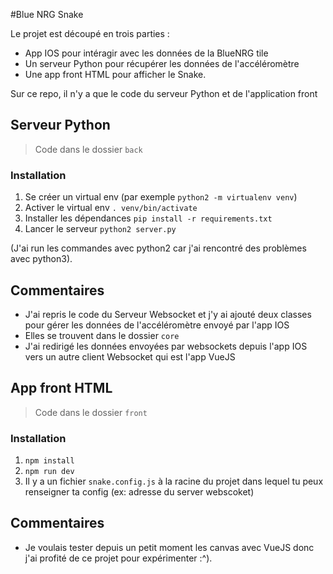 #Blue NRG Snake

Le projet est découpé en trois parties :
* App IOS pour intéragir avec les données de la BlueNRG tile
* Un serveur Python pour récupérer les données de l'accéléromètre
* Une app front HTML pour afficher le Snake.

Sur ce repo, il n'y a que le code du serveur Python et de l'application front

## Serveur Python
> Code dans le dossier `back`
### Installation
1. Se créer un virtual env (par exemple `python2 -m virtualenv venv`)
2. Activer le virtual env `. venv/bin/activate`
3. Installer les dépendances `pip install -r requirements.txt`
4. Lancer le serveur `python2 server.py`

(J'ai run les commandes avec python2 car j'ai rencontré des problèmes avec python3).

## Commentaires
* J'ai repris le code du Serveur Websocket et j'y ai ajouté deux classes pour gérer les données de l'accéléromètre
envoyé par l'app IOS
* Elles se trouvent dans le dossier `core`
* J'ai redirigé les données envoyées par websockets depuis l'app IOS vers un autre client Websocket qui est l'app VueJS

## App front HTML
> Code dans le dossier `front`
### Installation
1. `npm install`
2. `npm run dev`
3. Il y a un fichier `snake.config.js` à la racine du projet dans lequel tu peux renseigner ta config (ex: adresse du server webscoket)

## Commentaires
* Je voulais tester depuis un petit moment les canvas avec VueJS donc j'ai profité de ce projet pour expérimenter :^).
